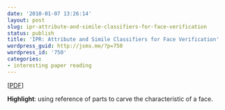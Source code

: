 ```yaml
---
date: '2010-01-07 13:26:14'
layout: post
slug: ipr-attribute-and-simile-classifiers-for-face-verification
status: publish
title: 'IPR: Attribute and Simile Classifiers for Face Verification'
wordpress_guid: http://jsms.me/?p=750
wordpress_id: '750'
categories:
- interesting paper reading
---
```


[[PDF](http://www1.cs.columbia.edu/CAVE/publications/pdfs/Kumar_ICCV09.pdf)]

**Highlight**: using reference of parts to carve the characteristic of a face.
